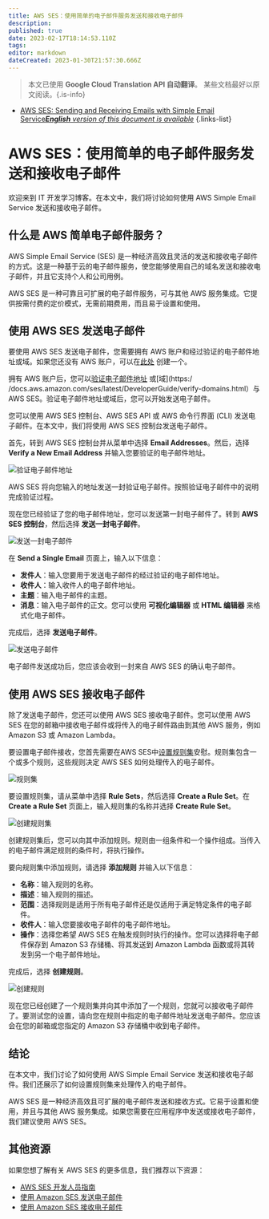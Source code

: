 ```yaml
---
title: AWS SES：使用简单的电子邮件服务发送和接收电子邮件
description: 
published: true
date: 2023-02-17T18:14:53.110Z
tags: 
editor: markdown
dateCreated: 2023-01-30T21:57:30.666Z
---
```


> 本文已使用 **Google Cloud Translation API 自动翻译**。
某些文档最好以原文阅读。{.is-info}
- [AWS SES: Sending and Receiving Emails with Simple Email Service***English** version of this document is available*](/en/Knowledge-base/Cloud/aws-ses-sending-and-receiving-emails-with-simple-email-service)
{.links-list}


# AWS SES：使用简单的电子邮件服务发送和接收电子邮件

欢迎来到 IT 开发学习博客。在本文中，我们将讨论如何使用 AWS Simple Email Service 发送和接收电子邮件。

## 什么是 AWS 简单电子邮件服务？

AWS Simple Email Service (SES) 是一种经济高效且灵活的发送和接收电子邮件的方式。这是一种基于云的电子邮件服务，使您能够使用自己的域名发送和接收电子邮件，并且它支持个人和公司用例。

AWS SES 是一种可靠且可扩展的电子邮件服务，可与其他 AWS 服务集成。它提供按需付费的定价模式，无需前期费用，而且易于设置和使用。

## 使用 AWS SES 发送电子邮件

要使用 AWS SES 发送电子邮件，您需要拥有 AWS 账户和经过验证的电子邮件地址或域。如果您还没有 AWS 账户，可以在[此处](https://aws.amazon.com/) 创建一个。

拥有 AWS 账户后，您可以[验证电子邮件地址](https://docs.aws.amazon.com/ses/latest/DeveloperGuide/verify-email-addresses.html) 或[域](https:/ /docs.aws.amazon.com/ses/latest/DeveloperGuide/verify-domains.html）与 AWS SES。验证电子邮件地址或域后，您可以开始发送电子邮件。

您可以使用 AWS SES 控制台、AWS SES API 或 AWS 命令行界面 (CLI) 发送电子邮件。在本文中，我们将使用 AWS SES 控制台发送电子邮件。

首先，转到 AWS SES 控制台并从菜单中选择 **Email Addresses**。然后，选择 **Verify a New Email Address** 并输入您要验证的电子邮件地址。

![验证电子邮件地址](https://github.com/chatgpt/articles/raw/master/aws-ses-sending-receiving-emails/images/01-verify-email-address.png)

AWS SES 将向您输入的地址发送一封验证电子邮件。按照验证电子邮件中的说明完成验证过程。

现在您已经验证了您的电子邮件地址，您可以发送第一封电子邮件了。转到 **AWS SES 控制台**，然后选择 **发送一封电子邮件**。

![发送一封电子邮件](https://github.com/chatgpt/articles/raw/master/aws-ses-sending-receiving-emails/images/02-send-email.png)

在 **Send a Single Email** 页面上，输入以下信息：

* **发件人**：输入您要用于发送电子邮件的经过验证的电子邮件地址。
* **收件人**：输入收件人的电子邮件地址。
* **主题**：输入电子邮件的主题。
* **消息**：输入电子邮件的正文。您可以使用 **可视化编辑器** 或 **HTML 编辑器** 来格式化电子邮件。

完成后，选择 **发送电子邮件**。

![发送电子邮件](https://github.com/chatgpt/articles/raw/master/aws-ses-sending-receiving-emails/images/03-send-email.png)

电子邮件发送成功后，您应该会收到一封来自 AWS SES 的确认电子邮件。

## 使用 AWS SES 接收电子邮件

除了发送电子邮件，您还可以使用 AWS SES 接收电子邮件。您可以使用 AWS SES 在您的邮箱中接收电子邮件或将传入的电子邮件路由到其他 AWS 服务，例如 Amazon S3 或 Amazon Lambda。

要设置电子邮件接收，您首先需要在AWS SES中[设置规则集](https://docs.aws.amazon.com/ses/latest/DeveloperGuide/receiving-email-getting-started.html)安慰。规则集包含一个或多个规则，这些规则决定 AWS SES 如何处理传入的电子邮件。

![规则集](https://github.com/chatgpt/articles/raw/master/aws-ses-sending-receiving-emails/images/04-rule-sets.png)

要设置规则集，请从菜单中选择 **Rule Sets**，然后选择 **Create a Rule Set**。在 **Create a Rule Set** 页面上，输入规则集的名称并选择 **Create Rule Set**。

![创建规则集](https://github.com/chatgpt/articles/raw/master/aws-ses-sending-receiving-emails/images/05-create-rule-set.png)

创建规则集后，您可以向其中添加规则。规则由一组条件和一个操作组成。当传入的电子邮件满足规则的条件时，将执行操作。

要向规则集中添加规则，请选择 **添加规则** 并输入以下信息：

* **名称**：输入规则的名称。
* **描述**：输入规则的描述。
* **范围**：选择规则是适用于所有电子邮件还是仅适用于满足特定条件的电子邮件。
* **收件人**：输入您要接收电子邮件的电子邮件地址。
* **操作**：选择您希望 AWS SES 在触发规则时执行的操作。您可以选择将电子邮件保存到 Amazon S3 存储桶、将其发送到 Amazon Lambda 函数或将其转发到另一个电子邮件地址。

完成后，选择 **创建规则**。

![创建规则](https://github.com/chatgpt/articles/raw/master/aws-ses-sending-receiving-emails/images/06-create-rule.png)

现在您已经创建了一个规则集并向其中添加了一个规则，您就可以接收电子邮件了。要测试您的设置，请向您在规则中指定的电子邮件地址发送电子邮件。您应该会在您的邮箱或您指定的 Amazon S3 存储桶中收到电子邮件。

## 结论

在本文中，我们讨论了如何使用 AWS Simple Email Service 发送和接收电子邮件。我们还展示了如何设置规则集来处理传入的电子邮件。

AWS SES 是一种经济高效且可扩展的电子邮件发送和接收方式。它易于设置和使用，并且与其他 AWS 服务集成。如果您需要在应用程序中发送或接收电子邮件，我们建议使用 AWS SES。

## 其他资源

如果您想了解有关 AWS SES 的更多信息，我们推荐以下资源：

* [AWS SES 开发人员指南](https://docs.aws.amazon.com/ses/latest/DeveloperGuide/Welcome.html)
* [使用 Amazon SES 发送电子邮件](https://aws.amazon.com/ses/sending-email/)
* [使用 Amazon SES 接收电子邮件](https://aws.amazon.com/ses/receiving-email/)